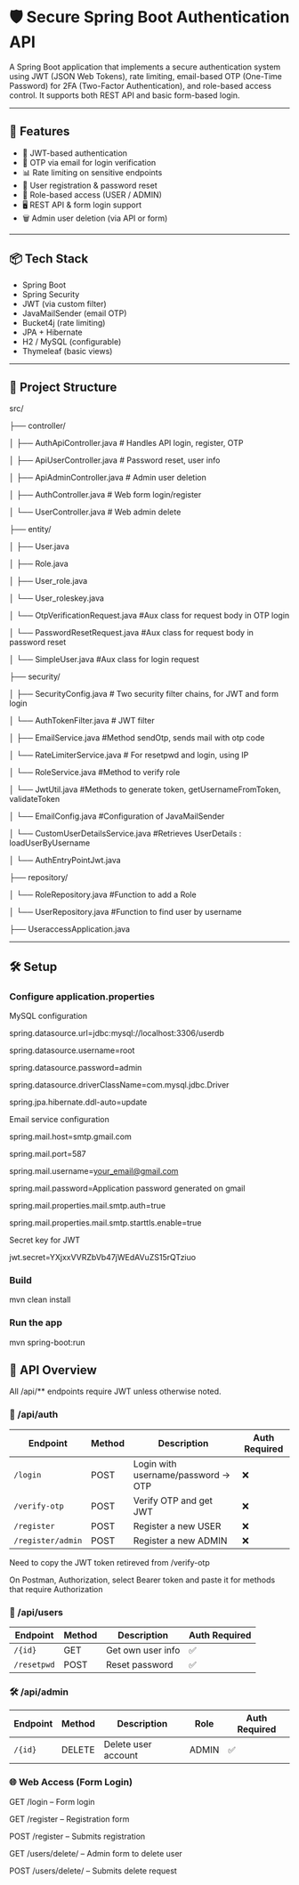 # 🛡️ Secure Spring Boot Authentication API

A Spring Boot application that implements a secure authentication system using JWT (JSON Web Tokens), rate limiting, email-based OTP (One-Time Password) for 2FA (Two-Factor Authentication), and role-based access control. It supports both REST API and basic form-based login.

---

## 🚀 Features

- 🔐 JWT-based authentication
- 📧 OTP via email for login verification
- 📊 Rate limiting on sensitive endpoints
- 👤 User registration & password reset
- 🔑 Role-based access (USER / ADMIN)
- 🖥️ REST API & form login support
- 🗑️ Admin user deletion (via API or form)

---

## 📦 Tech Stack

- Spring Boot
- Spring Security
- JWT (via custom filter)
- JavaMailSender (email OTP)
- Bucket4j (rate limiting)
- JPA + Hibernate
- H2 / MySQL (configurable)
- Thymeleaf (basic views)

---

## 📁 Project Structure

src/

├── controller/

│ ├── AuthApiController.java # Handles API login, register, OTP

│ ├── ApiUserController.java # Password reset, user info

│ ├── ApiAdminController.java # Admin user deletion

│ ├── AuthController.java # Web form login/register

│ └── UserController.java # Web admin delete

├── entity/

│ ├── User.java

│ ├── Role.java

│ ├── User_role.java

│ └── User_roleskey.java

│ └── OtpVerificationRequest.java #Aux class for request body in OTP login

│ └── PasswordResetRequest.java #Aux class for request body in password reset

│ └── SimpleUser.java #Aux class for login request

├── security/

│ ├── SecurityConfig.java # Two security filter chains, for JWT and form login

│ └── AuthTokenFilter.java # JWT filter

│ ├── EmailService.java #Method sendOtp, sends mail with otp code

│ └── RateLimiterService.java # For resetpwd and login, using IP

│ └── RoleService.java #Method to verify role

│ └── JwtUtil.java #Methods to generate token, getUsernameFromToken, validateToken 

│ └── EmailConfig.java #Configuration of JavaMailSender

│ └── CustomUserDetailsService.java #Retrieves UserDetails : loadUserByUsername

│ └── AuthEntryPointJwt.java

├── repository/

│ └── RoleRepository.java #Function to add a Role

│ └── UserRepository.java #Function to find user by username

├── UseraccessApplication.java

---

## 🛠️ Setup

### Configure application.properties

MySQL configuration

spring.datasource.url=jdbc:mysql://localhost:3306/userdb

spring.datasource.username=root

spring.datasource.password=admin

spring.datasource.driverClassName=com.mysql.jdbc.Driver

spring.jpa.hibernate.ddl-auto=update

Email service configuration

spring.mail.host=smtp.gmail.com

spring.mail.port=587

spring.mail.username=your_email@gmail.com

spring.mail.password=Application password generated on gmail

spring.mail.properties.mail.smtp.auth=true

spring.mail.properties.mail.smtp.starttls.enable=true

Secret key for JWT

jwt.secret=YXjxxVVRZbVb47jWEdAVuZS15rQTziuo

### Build

mvn clean install


### Run the app

mvn spring-boot:run


## 🔐 API Overview

All /api/** endpoints require JWT unless otherwise noted.

### 🔑 /api/auth

| Endpoint          | Method | Description                        | Auth Required |
| ----------------- | ------ | ---------------------------------- | ------------- |
| `/login`          | POST   | Login with username/password → OTP | ❌             |
| `/verify-otp`     | POST   | Verify OTP and get JWT             | ❌             |
| `/register`       | POST   | Register a new USER                | ❌             |
| `/register/admin` | POST   | Register a new ADMIN               | ❌             |

Need to copy the JWT token retireved from /verify-otp

On Postman, Authorization, select Bearer token and paste it for methods that require Authorization

### 👤 /api/users

| Endpoint    | Method | Description       | Auth Required |
| ----------- | ------ | ----------------- | ------------- |
| `/{id}`     | GET    | Get own user info | ✅             |
| `/resetpwd` | POST   | Reset password    | ✅             |

### 🛠️ /api/admin

| Endpoint | Method | Description         | Role  | Auth Required |
| -------- | ------ | ------------------- | ----- | ------------- |
| `/{id}`  | DELETE | Delete user account | ADMIN | ✅             |


### 🌐 Web Access (Form Login)

GET /login – Form login

GET /register – Registration form

POST /register – Submits registration

GET /users/delete/ – Admin form to delete user

POST /users/delete/ – Submits delete request
